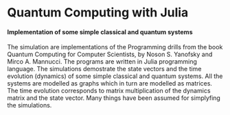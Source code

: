 # Quantum Computing with Julia
#### Implementation of some simple classical and quantum systems

The simulation are implementations of the Programming drills from the book Quantum Computing for Computer Scientists, 
by Noson S. Yanofsky and  Mirco A. Mannucci. The programs are written in Julia programming language. The simulations demostrate the state vectors and the time evolution (dynamics) of some simple classical and quantum systems. All the systems are modelled as graphs which in turn are modelled as matrices. The time evolution corresponds to matrix multiplication of the dynamics matrix and the state vector. Many things have been assumed for simplyfing the simulations. 
